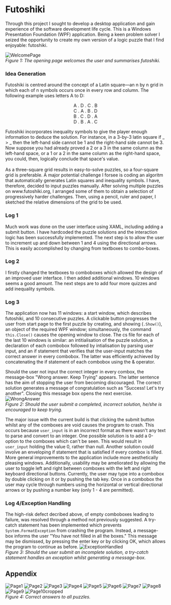# Futoshiki
Through this project I sought to develop a desktop application and gain experience of the software development life cycle. This is a Windows Presentation Foundation (WPF) application. Being a keen problem solver I seized the opportunity to create my own version of a logic puzzle that I find enjoyable: futoshiki.

![WelcomePage](https://user-images.githubusercontent.com/54633579/71023097-f0602600-20f9-11ea-97b0-ae21fd2e9b7e.png)  
*Figure 1: The opening page welcomes the user and summarises futoshiki.*

### Idea Generation
Futoshiki is centred around the concept of a Latin square—an n by n grid in which each of n symbols occurs once in every row and column. The following example uses letters A to D:  
<p align="center">A . D . C . B<br>  
C . A . B . D<br>  
B . C . D . A<br>  
D . B . A . C</p>     
Futoshiki incorporates inequality symbols to give the player enough information to deduce the solution. For instance, in a 3-by-3 latin square if _ > _ then the left-hand side cannot be 1 and the right-hand side cannot be 3. Now suppose you had already proved a 2 or a 3 in the same column as the left-hand space, or a 1 or a 2 in the same column as the right-hand space, you could, then, logically conclude that space's value.
<br><br>As a three-square grid results in easy-to-solve puzzles, so a four-square grid is preferable. A major potential challenge I forsee is coding an algoritm that automatically generates Latin squares and inequality symbols. I have, therefore, decided to input puzzles manually. After solving multiple puzzles on www.futoshiki.org, I arranged some of them to obtain a selection of progressively harder challenges. Then, using a pencil, ruler and paper, I sketched the relative dimensions of the grid to be used.
                  
### Log 1
Much work was done on the user interface using XAML, including adding a submit button. I have hardcoded the puzzle solutions and the interaction logic has been successfully implemented. The next step is to allow the user to increment up and down between 1 and 4 using the directional arrows. This is easily accomplished by changing from textboxes to combo-boxes.
      
### Log 2
I firstly changed the textboxes to comboboxes which allowed the design of an improved user interface. I then added additional windows. 10 windows seems a good amount. The next steps are to add four more quizzes and add inequality symbols.
      
### Log 3
The application now has 11 windows: a start window, which describes futoshiki, and 10 consecutive puzzles. A clickable button progresses the user from start page to the first puzzle by creating, and showing (`.Show()`), an object of the required WPF window; simultaneously, the command `this.Close()` causes the opening window to close. The cs file for each of the last 10 windows is similar: an intitialisation of the puzzle solution, a declaration of each combobox followed by intialisation by parsing user input, and an if statement that verifies that the user-input matches the correct answer in every combobox. The latter was efficiently achieved by concatenating the if statement of each combobox using the & operator.
      
Should the user not input the correct integer in every combox, the message-box "Wrong answer. Keep Trying" appears. The latter sentence has the aim of stopping the user from becoming discouraged. The correct solution generates a message of congratulation such as "Success! Let's try another". Closing this message box opens the next exercise.
![WrongAnswer](https://user-images.githubusercontent.com/54633579/71023368-7f6d3e00-20fa-11ea-9123-549597975148.png)  
*Figure 2: Should the user submit a completed, incorrect solution, he/she is encouraged to keep trying.*

The major issue with the current build is that clicking the submit button whilst any of the comboxes are void causes the program to crash. This occurs because `user_input` is in an incorrect format as there wasn't any text to parse and convert to an integer. One possible solution is to add a 0-option to the comboxes which can't be seen. This would result in `user_input` holding the value 0, rather than null. Another solution could involve an enveloping if statement that is satisfied if every combox is filled. More general improvements to the application include more aesthetically pleasing windows. Additionally, usability may be ameliorated by allowing the user to toggle left and right between comboxes with the left and right keyboard directional buttons. Currently, the user may type into a combobox by double clicking on it or by pushing the tab key. Once in a combobox the user may cycle through numbers using the horizontal or vertical directional arrows or by pushing a number key (only 1 - 4 are permitted).

### Log 4/Exception Handling
The high-risk defect decribed above, of empty comboboxes leading to failure, was resolved through a method not previously suggested. A try-catch statement has been implemented which prevents `System.FormatException` from crashing the program. Instead, a message-box informs the user "You have not filled in all the boxes." This message may be dismissed, by pressing the enter key or by clicking OK, which allows the program to continue as before.
![ExceptionHandled](https://user-images.githubusercontent.com/54633579/71023664-205bf900-20fb-11ea-89a9-8f73686c34bb.png)  
*Figure 3: Should the user submit an incomplete solution, a try-catch statement handles an exception whilst generating a message-box.*

## Appendix
![Page1](https://user-images.githubusercontent.com/54633579/71072283-10352f80-2176-11ea-818e-6018be833668.png)
![Page2](https://user-images.githubusercontent.com/54633579/71072310-217e3c00-2176-11ea-951e-7fd2576837fb.png)
![Page3](https://user-images.githubusercontent.com/54633579/71072327-2b07a400-2176-11ea-8bd3-367ad6235ef2.png)
![Page4](https://user-images.githubusercontent.com/54633579/71072649-da447b00-2176-11ea-95bd-1f1c47ed9ff1.png)
![Page5](https://user-images.githubusercontent.com/54633579/71072705-f21bff00-2176-11ea-96d3-79636a48acfb.png)
![Page6](https://user-images.githubusercontent.com/54633579/71072729-ff38ee00-2176-11ea-8624-f510e12409a8.png)
![Page7](https://user-images.githubusercontent.com/54633579/71072767-1081fa80-2177-11ea-8aa5-17be99bfccad.png)
![Page8](https://user-images.githubusercontent.com/54633579/71072793-1a0b6280-2177-11ea-9fe6-abe876ca2816.png)
![Page9](https://user-images.githubusercontent.com/54633579/71072805-21327080-2177-11ea-963d-9ab41415b5ab.png)
![Page10cropped](https://user-images.githubusercontent.com/54633579/71082295-c0139880-2188-11ea-8fdb-aaed229345dc.png)  
*Figure 4: Correct answers to all puzzles.*
